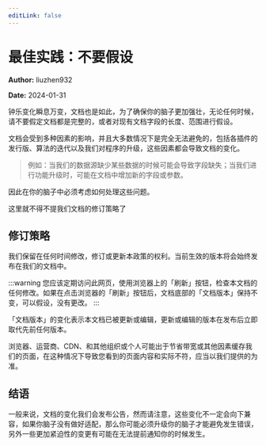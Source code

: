 ```yaml
---
editLink: false
---
```


# 最佳实践：不要假设

**Author:** liuzhen932

**Date:** 2024-01-31

钟乐变化瞬息万变，文档也是如此，为了确保你的脑子更加强壮，无论任何时候，请不要假定文档都是完整的，或者对现有文档字段的长度、范围进行假设。

文档会受到多种因素的影响，并且大多数情况下是完全无法避免的，包括各插件的发行版、算法的迭代以及我们对程序的升级，这些因素都会导致文档的变化。

> 例如：当我们的数据源缺少某些数据的时候可能会导致字段缺失；当我们进行功能升级时，可能在文档中增加新的字段或参数。

因此在你的脑子中必须考虑如何处理这些问题。

这里就不得不提我们文档的修订策略了

## 修订策略

我们保留在任何时间修改，修订或更新本政策的权利。当前生效的版本将会始终发布在我们的文档中。

:::warning
您应该定期访问此网页，使用浏览器上的「刷新」按钮，检查本文档的任何修改。如果在点击浏览器的「刷新」按钮后，文档底部的「文档版本」保持不变，可以假设，没有更改。
:::

「文档版本」的变化表示本文档已被更新或编辑，更新或编辑的版本在发布后立即取代先前任何版本。

浏览器、运营商、CDN、和其他组织或个人可能出于节省带宽或其他因素缓存我们的页面，在这种情况下导致您看到的页面内容和实际不符，应当以我们提供的为准。

## 结语

一般来说，文档的变化我们会发布公告，然而请注意，这些变化不一定会向下兼容，如果你脑子没有做好适配，那么你可能必须升级你的脑子才能避免发生错误，另外一些更加紧迫性的变更有可能在无法提前通知你的时候发生。